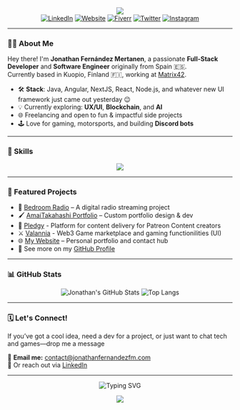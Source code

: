 <!-- Banner / Hero section -->
<div align="center">
  <img src="https://capsule-render.vercel.app/api?type=waving&color=0e76a8&height=150&section=header&text=Hi,%20I'm%20Jonathan%20Fernández%20Mertanen!&font=Fira+Code&fontColor=ffffff&fontSize=32&fontAlignY=35" />
</div>

<div align="center">
  <a href="https://www.linkedin.com/in/jonathanfernandezfm"><img alt="LinkedIn" src="https://img.shields.io/badge/LinkedIn-0e76a8?style=for-the-badge&logo=linkedin&logoColor=white"/></a>
  <a href="https://www.jonathanfernandezfm.com"><img alt="Website" src="https://img.shields.io/badge/Website-3b5998?style=for-the-badge&logo=google-chrome&logoColor=white"/></a>
  <a href="https://www.fiverr.com/jonathanfernandezfm"><img alt="Fiverr" src="https://img.shields.io/badge/Fiverr-1DBF73?style=for-the-badge&logo=fiverr&logoColor=white"/></a>
  <a href="https://twitter.com/JonathanFdezM"><img alt="Twitter" src="https://img.shields.io/badge/Twitter-1DA1F2?style=for-the-badge&logo=twitter&logoColor=white"/></a>
  <a href="https://www.instagram.com/jonathanfdez_poak/"><img alt="Instagram" src="https://img.shields.io/badge/Instagram-E4405F?style=for-the-badge&logo=instagram&logoColor=white"/></a>
</div>

---

### 👨‍💻 About Me

Hey there! I'm **Jonathan Fernández Mertanen**, a passionate **Full-Stack Developer** and **Software Engineer** originally from Spain 🇪🇸.  
Currently based in Kuopio, Finland 🇫🇮, working at [Matrix42](https://www.matrix42.com/).

- 🛠 **Stack**: Java, Angular, NextJS, React, Node.js, and whatever new UI framework just came out yesterday 😉
- 💡 Currently exploring: **UX/UI**, **Blockchain**, and **AI**
- 🌐 Freelancing and open to fun & impactful side projects
- 🕹 Love for gaming, motorsports, and building **Discord bots**

---

### 🧰 Skills

<div align="center">
  <img src="https://skillicons.dev/icons?i=ts,js,java,nodejs,nestjs,react,nextjs,angular,postgresql,mongodb,github,docker,aws,gcp,vscode&theme=light" />
</div>

---

### 📌 Featured Projects

- 🎵 [Bedroom Radio](bedroom-radio.vercel.app/) – A digital radio streaming project
- 🖌 [AmaiTakahashi Portfolio](https://amaitakahashi.com/) – Custom portfolio design & dev
- 🗼 [Pledgy](https://pledgy.app) - Platform for content delivery for Patreon Content creators
- ⚔️ [Valannia](https://market.valannia.com) - Web3 Game marketplace and gaming functionilities (UI)
- 🌐 [My Website](https://jonathanfernandezfm.com/) – Personal portfolio and contact hub
- 🔧 See more on my [GitHub Profile](https://github.com/jonathanfernandezfm)

---

### 📊 GitHub Stats

<div align="center">

![Jonathan's GitHub Stats](https://github-readme-stats.vercel.app/api?username=jonathanfernandezfm&show_icons=true&theme=tokyonight&hide_border=true)
![Top Langs](https://github-readme-stats.vercel.app/api/top-langs/?username=jonathanfernandezfm&layout=compact&theme=tokyonight&hide_border=true)

</div>

---

### 🗓 Let's Connect!

If you’ve got a cool idea, need a dev for a project, or just want to chat tech and games—drop me a message

📩 **Email me:** [contact@jonathanfernandezfm.com](mailto:contact@jonathanfernandezfm.com)  
🔗 Or reach out via [LinkedIn](https://www.linkedin.com/in/jonathanfernandezfm)

---

<p align="center">
  <img src="https://readme-typing-svg.herokuapp.com?font=Fira+Code&weight=500&pause=1000&color=007CF0&center=true&vCenter=true&width=435&lines=Thanks+for+stopping+by!+👋;Happy+coding!+💻" alt="Typing SVG" />
</p>

<div align="center">
  <img src="https://capsule-render.vercel.app/api?type=waving&color=0e76a8&height=120&section=footer"/>
</div>
